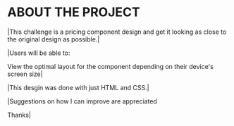 # ABOUT THE PROJECT

|This challenge is a pricing component design and get it looking as close to the original design as possible.|


|Users will be able to:

View the optimal layout for the component depending on their device's screen size|

|This desgin was done with just HTML and CSS.|

|Suggestions on how I can improve are appreciated

Thanks|



